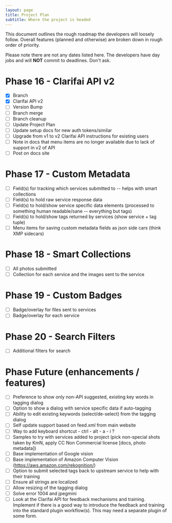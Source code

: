 ```yaml
---
layout: page
title: Project Plan
subtitle: Where the project is headed
---
```


This document outlines the rough roadmap the developers will loosely follow. Overall features (planned and otherwise) are broken down in rough order of priority.

Please note there are not any dates listed here. The developers have day jobs and will **NOT** commit to deadlines. Don't ask.

# Phase 16 - Clarifai API v2
- [X] Branch
- [X] Clarifai API v2
- [ ] Version Bump
- [ ] Branch merge
- [ ] Branch cleanup
- [ ] Update Project Plan
- [ ] Update setup docs for new auth tokens/similar
- [ ] Upgrade from v1 to v2 Clarifai API instructions for existing users
- [ ] Note in docs that menu items are no longer available due to lack of support in v2 of API
- [ ] Post on docs site

# Phase 17 - Custom Metadata
- [ ] Field(s) for tracking which services submitted to -- helps with smart collections
- [ ] Field(s) to hold raw service response data
- [ ] Field(s) to hold/show service specific data elements (processed to something human readable/sane -- everything but tags)
- [ ] Field(s) to hold/show tags returned by services (show service + tag tuple)
- [ ] Menu items for saving custom metadata fields as json side cars (think XMP sidecars)

# Phase 18 - Smart Collections
- [ ] All photos submitted
- [ ] Collection for each service and the images sent to the service

# Phase 19 - Custom Badges
- [ ] Badge/overlay for files sent to services
- [ ] Badge/overlay for each service

# Phase 20 - Search Filters
- [ ] Additional filters for search

# Phase Future (enhancements / features)
- [ ] Preference to show only non-API suggested, existing key words in tagging dialog
- [ ] Option to show a dialog with service specific data if auto-tagging
- [ ] Ability to edit existing keywords (select/de-select) from the tagging dialog
- [ ] Self update support based on feed.xml from main website
- [ ] Way to add keyboard shortcut - ctrl - alt - a - i ?
- [ ] Samples to try with services added to project (pick non-special shots taken by KmN, apply CC Non Commercial license [docs, photo metadata])
- [ ] Base implementation of Google vision
- [ ] Base implementation of Amazon Computer Vision (https://aws.amazon.com/rekognition/)
- [ ] Option to submit selected tags back to upstream service to help with their training
- [ ] Ensure all strings are localized
- [ ] Allow resizing of the tagging dialog
- [ ] Solve error 1004 and jpegmini
- [ ] Look at the Clarifai API for feedback mechanisms and training. Implement if there is a good way to introduce the feedback and training into the standard plugin workflow(s). This may need a separate plugin of some form.